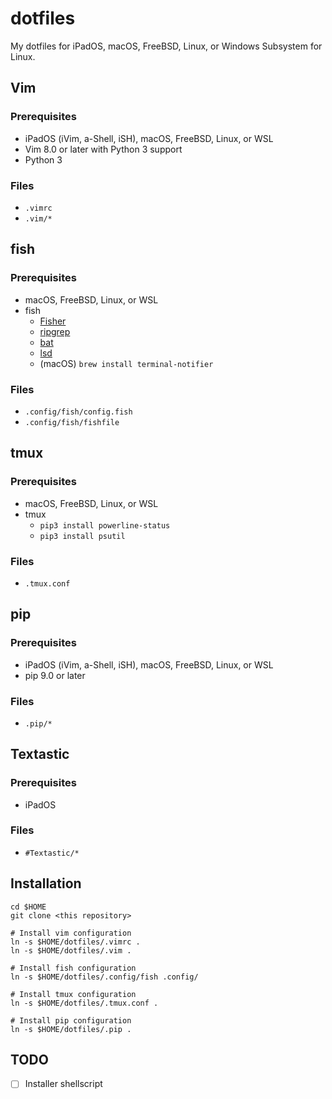 # dotfiles

My dotfiles for iPadOS, macOS, FreeBSD, Linux, or Windows Subsystem for Linux.

## Vim

### Prerequisites

- iPadOS (iVim, a-Shell, iSH), macOS, FreeBSD, Linux, or WSL
- Vim 8.0 or later with Python 3 support
- Python 3

### Files

- `.vimrc`
- `.vim/*`

## fish

### Prerequisites

- macOS, FreeBSD, Linux, or WSL
- fish
  - [Fisher](https://github.com/jorgebucaran/fisher)
  - [ripgrep](https://github.com/BurntSushi/ripgrep)
  - [bat](https://github.com/sharkdp/bat)
  - [lsd](https://github.com/Peltoche/lsd)
  - (macOS) `brew install terminal-notifier`

### Files

- `.config/fish/config.fish`
- `.config/fish/fishfile`

## tmux

### Prerequisites

- macOS, FreeBSD, Linux, or WSL
- tmux
  - `pip3 install powerline-status`
  - `pip3 install psutil`

### Files

- `.tmux.conf`

## pip

### Prerequisites

- iPadOS (iVim, a-Shell, iSH), macOS, FreeBSD, Linux, or WSL
- pip 9.0 or later

### Files

- `.pip/*`

## Textastic

### Prerequisites

- iPadOS

### Files

- `#Textastic/*`

## Installation

```
cd $HOME
git clone <this repository>

# Install vim configuration
ln -s $HOME/dotfiles/.vimrc .
ln -s $HOME/dotfiles/.vim .

# Install fish configuration
ln -s $HOME/dotfiles/.config/fish .config/

# Install tmux configuration
ln -s $HOME/dotfiles/.tmux.conf .

# Install pip configuration
ln -s $HOME/dotfiles/.pip .
```

## TODO

- [ ] Installer shellscript
